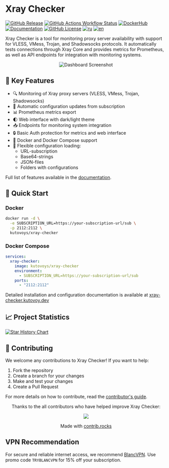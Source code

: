 # Xray Checker

[![GitHub Release](https://img.shields.io/github/v/release/kutovoys/xray-checker?style=flat&color=blue)](https://github.com/kutovoys/xray-checker/releases/latest)
[![GitHub Actions Workflow Status](https://img.shields.io/github/actions/workflow/status/kutovoys/xray-checker/build-publish.yml)](https://github.com/kutovoys/xray-checker/actions/workflows/build-publish.yml)
[![DockerHub](https://img.shields.io/badge/DockerHub-kutovoys%2Fxray--checker-blue)](https://hub.docker.com/r/kutovoys/xray-checker/)
[![Documentation](https://img.shields.io/badge/docs-xray--checker.kutovoy.dev-blue)](https://xray-checker.kutovoy.dev/)
[![GitHub License](https://img.shields.io/github/license/kutovoys/xray-checker?color=greeen)](https://github.com/kutovoys/xray-checker/blob/main/LICENSE)
[![ru](https://img.shields.io/badge/lang-ru-blue)](https://github.com/kutovoys/xray-checker/blob/main/README_RU.md)
[![en](https://img.shields.io/badge/lang-en-red)](https://github.com/kutovoys/xray-checker/blob/main/README.md)

Xray Checker is a tool for monitoring proxy server availability with support for VLESS, VMess, Trojan, and Shadowsocks protocols. It automatically tests connections through Xray Core and provides metrics for Prometheus, as well as API endpoints for integration with monitoring systems.

<div align="center">
  <img src=".github/screen/xray-checker.png" alt="Dashboard Screenshot">
</div>

## 🚀 Key Features

- 🔍 Monitoring of Xray proxy servers (VLESS, VMess, Trojan, Shadowsocks)
- 🔄 Automatic configuration updates from subscription
- 📊 Prometheus metrics export
- 🌓 Web interface with dark/light theme
- 📥 Endpoints for monitoring system integration
- 🔒 Basic Auth protection for metrics and web interface
- 🐳 Docker and Docker Compose support
- 📝 Flexible configuration loading:
  - URL-subscription
  - Base64-strings
  - JSON-files
  - Folders with configurations

Full list of features available in the [documentation](https://xray-checker.kutovoy.dev/intro/features).

## 🚀 Quick Start

### Docker

```bash
docker run -d \
  -e SUBSCRIPTION_URL=https://your-subscription-url/sub \
  -p 2112:2112 \
  kutovoys/xray-checker
```

### Docker Compose

```yaml
services:
  xray-checker:
    image: kutovoys/xray-checker
    environment:
      - SUBSCRIPTION_URL=https://your-subscription-url/sub
    ports:
      - "2112:2112"
```

Detailed installation and configuration documentation is available at [xray-checker.kutovoy.dev](https://xray-checker.kutovoy.dev/intro/quick-start)

## 📈 Project Statistics

<a href="https://star-history.com/#kutovoys/xray-checker&Date">
 <picture>
   <source media="(prefers-color-scheme: dark)" srcset="https://api.star-history.com/svg?repos=kutovoys/xray-checker&type=Date&theme=dark" />
   <source media="(prefers-color-scheme: light)" srcset="https://api.star-history.com/svg?repos=kutovoys/xray-checker&type=Date" />
   <img alt="Star History Chart" src="https://api.star-history.com/svg?repos=kutovoys/xray-checker&type=Date" />
 </picture>
</a>

## 🤝 Contributing

We welcome any contributions to Xray Checker! If you want to help:

1. Fork the repository
2. Create a branch for your changes
3. Make and test your changes
4. Create a Pull Request

For more details on how to contribute, read the [contributor's guide](https://xray-checker.kutovoy.dev/contributing/development-guide).

<p align="center">
Thanks to the all contributors who have helped improve Xray Checker:
</p>
<p align="center">
<a href="https://github.com/kutovoys/xray-checker/graphs/contributors">
  <img src="https://contrib.rocks/image?repo=kutovoys/xray-checker" />
</a>
</p>
<p align="center">
  Made with <a rel="noopener noreferrer" target="_blank" href="https://contrib.rocks">contrib.rocks</a>
</p>

## VPN Recommendation

For secure and reliable internet access, we recommend [BlancVPN](https://getblancvpn.com/?ref=xc-readme). Use promo code `TRYBLANCVPN` for 15% off your subscription.
